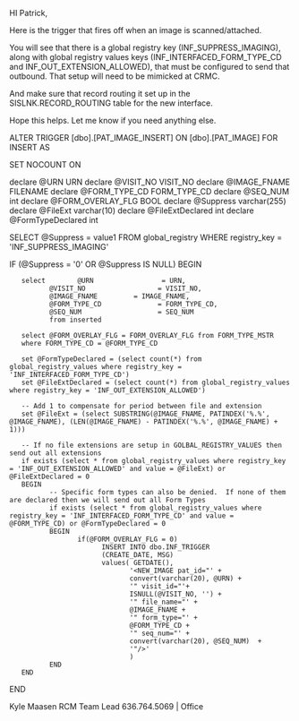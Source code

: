HI Patrick,

Here is the trigger that fires off when an image is scanned/attached.

You will see that there is a global registry key (INF_SUPPRESS_IMAGING), along with global registry values keys (INF_INTERFACED_FORM_TYPE_CD and INF_OUT_EXTENSION_ALLOWED), that must be configured to send that outbound.  That setup will  need to be mimicked at CRMC.

And make sure that record routing it set up in the SISLNK.RECORD_ROUTING table for the new interface.

Hope this helps.  Let me know if you need anything else.

ALTER TRIGGER [dbo].[PAT_IMAGE_INSERT] ON [dbo].[PAT_IMAGE] 
FOR INSERT 
AS
       
SET NOCOUNT ON

declare @URN                      URN
declare @VISIT_NO                 VISIT_NO
declare @IMAGE_FNAME              FILENAME
declare @FORM_TYPE_CD             FORM_TYPE_CD
declare @SEQ_NUM                  int
declare @FORM_OVERLAY_FLG BOOL
declare @Suppress                 varchar(255)
declare @FileExt                  varchar(10)
declare @FileExtDeclared   int
declare @FormTypeDeclared  int

SELECT @Suppress = value1 FROM global_registry WHERE registry_key = 'INF_SUPPRESS_IMAGING'

IF (@Suppress = '0' OR @Suppress IS NULL)
BEGIN

       select        @URN                 = URN, 
              @VISIT_NO                  = VISIT_NO, 
              @IMAGE_FNAME         = IMAGE_FNAME,
              @FORM_TYPE_CD              = FORM_TYPE_CD,
              @SEQ_NUM                   = SEQ_NUM
              from inserted

       select @FORM_OVERLAY_FLG = FORM_OVERLAY_FLG from FORM_TYPE_MSTR
       where FORM_TYPE_CD = @FORM_TYPE_CD

       set @FormTypeDeclared = (select count(*) from global_registry_values where registry_key = 'INF_INTERFACED_FORM_TYPE_CD')
       set @FileExtDeclared = (select count(*) from global_registry_values where registry_key = 'INF_OUT_EXTENSION_ALLOWED')

       -- Add 1 to compensate for period between file and extension
       set @FileExt = (select SUBSTRING(@IMAGE_FNAME, PATINDEX('%.%', @IMAGE_FNAME), (LEN(@IMAGE_FNAME) - PATINDEX('%.%', @IMAGE_FNAME) + 1)))

       -- If no file extensions are setup in GOLBAL_REGISTRY_VALUES then send out all extensions
       if exists (select * from global_registry_values where registry_key = 'INF_OUT_EXTENSION_ALLOWED' and value = @FileExt) or @FileExtDeclared = 0
       BEGIN
              -- Specific form types can also be denied.  If none of them are declared then we will send out all Form Types
              if exists (select * from global_registry_values where registry_key = 'INF_INTERFACED_FORM_TYPE_CD' and value = @FORM_TYPE_CD) or @FormTypeDeclared = 0
              BEGIN
                     if(@FORM_OVERLAY_FLG = 0)
                           INSERT INTO dbo.INF_TRIGGER
                           (CREATE_DATE, MSG)
                           values( GETDATE(),
                                  '<NEW_IMAGE pat_id="' +
                                  convert(varchar(20), @URN) +
                                  '" visit_id="'+
                                  ISNULL(@VISIT_NO, '') + 
                                  '" file_name="' +
                                  @IMAGE_FNAME +
                                  '" form_type="' +
                                  @FORM_TYPE_CD +
                                  '" seq_num="' +
                                  convert(varchar(20), @SEQ_NUM)  +
                                  '"/>'
                                  )
              END
       END
END



Kyle Maasen
RCM Team Lead
636.764.5069 | Office
